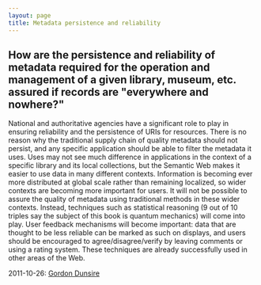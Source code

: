 ```yaml
---
layout: page
title: Metadata persistence and reliability
---
```


## How are the persistence and reliability of metadata required for the operation and management of a given library, museum, etc. assured if records are "everywhere and nowhere?" 

National and authoritative agencies have a significant role to play in ensuring reliability and the persistence of URIs for resources. There is no reason why the traditional supply chain of quality metadata should not persist, and any specific application should be able to filter the metadata it uses. Uses may not see much difference in applications in the context of a specific library and its local collections, but the Semantic Web makes it easier to use data in many different contexts. Information is becoming ever more distributed at global scale rather than remaining localized, so wider contexts are becoming more important for users. It will not be possible to assure the quality of metadata using traditional methods in these wider contexts. Instead, techniques such as statistical reasoning (9 out of 10 triples say the subject of this book is quantum mechanics) will come into play. User feedback mechanisms will become important: data that are thought to be less reliable can be marked as such on displays, and users should be encouraged to agree/disagree/verify by leaving comments or using a rating system. These techniques are already successfully used in other areas of the Web.

2011-10-26: [Gordon Dunsire](http://metaweidner.github.io/dcmi-iac/wiki?title=User:GordonDunsire&action=edit&redlink=1 "User:GordonDunsire (page does not exist)")

